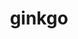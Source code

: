 ---
title: "ginkgo"
layout: cache
categories: [package, develop-2024-05-26]
meta: {"versions": ["1.7.0"], "compilers": ["cce@=15.0.1", "gcc@=10.3.0", "gcc@=11.4.0", "gcc@=9.4.0", "oneapi@=2024.0.0"], "oss": ["rhel8", "sle_hpc15", "ubuntu20.04", "ubuntu22.04"], "platforms": ["linux"], "targets": ["neoverse_v1", "neoverse_v2", "ppc64le", "x86_64_v3", "x86_64_v4", "zen4"], "stacks": ["e4s", "e4s-cray-rhel", "e4s-cray-sles", "e4s-neoverse-v2", "e4s-neoverse_v1", "e4s-oneapi", "e4s-power", "e4s-rocm-external", "root"], "num_specs": 17, "num_specs_by_stack": {"e4s-cray-rhel": 1, "root": 17, "e4s-cray-sles": 1, "e4s-power": 2, "e4s-neoverse_v1": 4, "e4s-neoverse-v2": 4, "e4s": 1, "e4s-rocm-external": 2, "e4s-oneapi": 2}}
spec_details: [{"hash": "shuvqj3hhmocx3rn4ocfyas2nwz64ywa", "compiler": "cce@=15.0.1", "versions": ["1.7.0"], "os": "rhel8", "platform": "linux", "target": "zen4", "variants": ["build_system=cmake", "build_type=Release", "~cuda", "~develtools", "~full_optimizations", "generator=make", "~hwloc", "~ipo", "+mpi", "+openmp", "~rocm", "~sde", "+shared", "~sycl"], "stacks": ["e4s-cray-rhel", "root"], "size": "-", "tarball": "https://binaries.spack.io/releases/develop-2024-05-26/build_cache/linux-rhel8-zen4/cce-15.0.1/ginkgo-1.7.0/linux-rhel8-zen4-cce-15.0.1-ginkgo-1.7.0-shuvqj3hhmocx3rn4ocfyas2nwz64ywa.spack"}, {"hash": "rnbb5w7e4d4fyy4ds37666bvypokxebz", "compiler": "gcc@=10.3.0", "versions": ["1.7.0"], "os": "sle_hpc15", "platform": "linux", "target": "x86_64_v4", "variants": ["build_system=cmake", "build_type=Release", "~cuda", "~develtools", "~full_optimizations", "generator=make", "~hwloc", "~ipo", "+mpi", "+openmp", "~rocm", "~sde", "+shared", "~sycl"], "stacks": ["root", "e4s-cray-sles"], "size": "-", "tarball": "https://binaries.spack.io/releases/develop-2024-05-26/build_cache/linux-sle_hpc15-x86_64_v4/gcc-10.3.0/ginkgo-1.7.0/linux-sle_hpc15-x86_64_v4-gcc-10.3.0-ginkgo-1.7.0-rnbb5w7e4d4fyy4ds37666bvypokxebz.spack"}, {"hash": "cmbkekslcdqmyyg52sa4c7oidrkyl3uo", "compiler": "gcc@=9.4.0", "versions": ["1.7.0"], "os": "ubuntu20.04", "platform": "linux", "target": "ppc64le", "variants": ["build_system=cmake", "build_type=Release", "+cuda", "cuda_arch=70", "~develtools", "~full_optimizations", "generator=make", "~hwloc", "~ipo", "+mpi", "+openmp", "~rocm", "~sde", "+shared", "~sycl"], "stacks": ["root", "e4s-power"], "size": "-", "tarball": "https://binaries.spack.io/releases/develop-2024-05-26/build_cache/linux-ubuntu20.04-ppc64le/gcc-9.4.0/ginkgo-1.7.0/linux-ubuntu20.04-ppc64le-gcc-9.4.0-ginkgo-1.7.0-cmbkekslcdqmyyg52sa4c7oidrkyl3uo.spack"}, {"hash": "ifsfrek6igc7dkpm4cf5vumniy62pdai", "compiler": "gcc@=9.4.0", "versions": ["1.7.0"], "os": "ubuntu20.04", "platform": "linux", "target": "ppc64le", "variants": ["build_system=cmake", "build_type=Release", "~cuda", "~develtools", "~full_optimizations", "generator=make", "~hwloc", "~ipo", "+mpi", "+openmp", "~rocm", "~sde", "+shared", "~sycl"], "stacks": ["root", "e4s-power"], "size": "-", "tarball": "https://binaries.spack.io/releases/develop-2024-05-26/build_cache/linux-ubuntu20.04-ppc64le/gcc-9.4.0/ginkgo-1.7.0/linux-ubuntu20.04-ppc64le-gcc-9.4.0-ginkgo-1.7.0-ifsfrek6igc7dkpm4cf5vumniy62pdai.spack"}, {"hash": "kbagdgqho5iy5no5kkzsrrvaeseso54e", "compiler": "gcc@=11.4.0", "versions": ["1.7.0"], "os": "ubuntu22.04", "platform": "linux", "target": "neoverse_v1", "variants": ["build_system=cmake", "build_type=Release", "+cuda", "cuda_arch=75", "~develtools", "~full_optimizations", "generator=make", "~hwloc", "~ipo", "+mpi", "+openmp", "~rocm", "~sde", "+shared", "~sycl"], "stacks": ["e4s-neoverse_v1", "root"], "size": "-", "tarball": "https://binaries.spack.io/releases/develop-2024-05-26/build_cache/linux-ubuntu22.04-neoverse_v1/gcc-11.4.0/ginkgo-1.7.0/linux-ubuntu22.04-neoverse_v1-gcc-11.4.0-ginkgo-1.7.0-kbagdgqho5iy5no5kkzsrrvaeseso54e.spack"}, {"hash": "5d4wiznpidm6w7jlsqmoixuv5tfx77ag", "compiler": "gcc@=11.4.0", "versions": ["1.7.0"], "os": "ubuntu22.04", "platform": "linux", "target": "neoverse_v1", "variants": ["build_system=cmake", "build_type=Release", "+cuda", "cuda_arch=80", "~develtools", "~full_optimizations", "generator=make", "~hwloc", "~ipo", "+mpi", "+openmp", "~rocm", "~sde", "+shared", "~sycl"], "stacks": ["e4s-neoverse_v1", "root"], "size": "-", "tarball": "https://binaries.spack.io/releases/develop-2024-05-26/build_cache/linux-ubuntu22.04-neoverse_v1/gcc-11.4.0/ginkgo-1.7.0/linux-ubuntu22.04-neoverse_v1-gcc-11.4.0-ginkgo-1.7.0-5d4wiznpidm6w7jlsqmoixuv5tfx77ag.spack"}, {"hash": "gdyf6n5p4crzh7c42q6uri2vy4gg3yii", "compiler": "gcc@=11.4.0", "versions": ["1.7.0"], "os": "ubuntu22.04", "platform": "linux", "target": "neoverse_v1", "variants": ["build_system=cmake", "build_type=Release", "+cuda", "cuda_arch=90", "~develtools", "~full_optimizations", "generator=make", "~hwloc", "~ipo", "+mpi", "+openmp", "~rocm", "~sde", "+shared", "~sycl"], "stacks": ["e4s-neoverse_v1", "root"], "size": "-", "tarball": "https://binaries.spack.io/releases/develop-2024-05-26/build_cache/linux-ubuntu22.04-neoverse_v1/gcc-11.4.0/ginkgo-1.7.0/linux-ubuntu22.04-neoverse_v1-gcc-11.4.0-ginkgo-1.7.0-gdyf6n5p4crzh7c42q6uri2vy4gg3yii.spack"}, {"hash": "hbpoqilz5qjbn4nrmsn24udknsma3w7y", "compiler": "gcc@=11.4.0", "versions": ["1.7.0"], "os": "ubuntu22.04", "platform": "linux", "target": "neoverse_v1", "variants": ["build_system=cmake", "build_type=Release", "~cuda", "~develtools", "~full_optimizations", "generator=make", "~hwloc", "~ipo", "+mpi", "+openmp", "~rocm", "~sde", "+shared", "~sycl"], "stacks": ["e4s-neoverse_v1", "root"], "size": "-", "tarball": "https://binaries.spack.io/releases/develop-2024-05-26/build_cache/linux-ubuntu22.04-neoverse_v1/gcc-11.4.0/ginkgo-1.7.0/linux-ubuntu22.04-neoverse_v1-gcc-11.4.0-ginkgo-1.7.0-hbpoqilz5qjbn4nrmsn24udknsma3w7y.spack"}, {"hash": "u645c33yrgur46ipzvln4d2zag7bm4n4", "compiler": "gcc@=11.4.0", "versions": ["1.7.0"], "os": "ubuntu22.04", "platform": "linux", "target": "neoverse_v2", "variants": ["build_system=cmake", "build_type=Release", "+cuda", "cuda_arch=80", "~develtools", "~full_optimizations", "generator=make", "~hwloc", "~ipo", "+mpi", "+openmp", "~rocm", "~sde", "+shared", "~sycl"], "stacks": ["e4s-neoverse-v2", "root"], "size": "-", "tarball": "https://binaries.spack.io/releases/develop-2024-05-26/build_cache/linux-ubuntu22.04-neoverse_v2/gcc-11.4.0/ginkgo-1.7.0/linux-ubuntu22.04-neoverse_v2-gcc-11.4.0-ginkgo-1.7.0-u645c33yrgur46ipzvln4d2zag7bm4n4.spack"}, {"hash": "7igxf6zajjl3yzikrbyrmlr3u6zw4eh3", "compiler": "gcc@=11.4.0", "versions": ["1.7.0"], "os": "ubuntu22.04", "platform": "linux", "target": "neoverse_v2", "variants": ["build_system=cmake", "build_type=Release", "+cuda", "cuda_arch=75", "~develtools", "~full_optimizations", "generator=make", "~hwloc", "~ipo", "+mpi", "+openmp", "~rocm", "~sde", "+shared", "~sycl"], "stacks": ["e4s-neoverse-v2", "root"], "size": "-", "tarball": "https://binaries.spack.io/releases/develop-2024-05-26/build_cache/linux-ubuntu22.04-neoverse_v2/gcc-11.4.0/ginkgo-1.7.0/linux-ubuntu22.04-neoverse_v2-gcc-11.4.0-ginkgo-1.7.0-7igxf6zajjl3yzikrbyrmlr3u6zw4eh3.spack"}, {"hash": "c2lefubdi4oaao5pptvldc4grrvmeabe", "compiler": "gcc@=11.4.0", "versions": ["1.7.0"], "os": "ubuntu22.04", "platform": "linux", "target": "neoverse_v2", "variants": ["build_system=cmake", "build_type=Release", "+cuda", "cuda_arch=90", "~develtools", "~full_optimizations", "generator=make", "~hwloc", "~ipo", "+mpi", "+openmp", "~rocm", "~sde", "+shared", "~sycl"], "stacks": ["e4s-neoverse-v2", "root"], "size": "-", "tarball": "https://binaries.spack.io/releases/develop-2024-05-26/build_cache/linux-ubuntu22.04-neoverse_v2/gcc-11.4.0/ginkgo-1.7.0/linux-ubuntu22.04-neoverse_v2-gcc-11.4.0-ginkgo-1.7.0-c2lefubdi4oaao5pptvldc4grrvmeabe.spack"}, {"hash": "frloghudv3gj2eg5xpgfycs4ilkzalaz", "compiler": "gcc@=11.4.0", "versions": ["1.7.0"], "os": "ubuntu22.04", "platform": "linux", "target": "neoverse_v2", "variants": ["build_system=cmake", "build_type=Release", "~cuda", "~develtools", "~full_optimizations", "generator=make", "~hwloc", "~ipo", "+mpi", "+openmp", "~rocm", "~sde", "+shared", "~sycl"], "stacks": ["e4s-neoverse-v2", "root"], "size": "-", "tarball": "https://binaries.spack.io/releases/develop-2024-05-26/build_cache/linux-ubuntu22.04-neoverse_v2/gcc-11.4.0/ginkgo-1.7.0/linux-ubuntu22.04-neoverse_v2-gcc-11.4.0-ginkgo-1.7.0-frloghudv3gj2eg5xpgfycs4ilkzalaz.spack"}, {"hash": "v3y3iy44lain7rsupm7jeodovbrjvgc6", "compiler": "gcc@=11.4.0", "versions": ["1.7.0"], "os": "ubuntu22.04", "platform": "linux", "target": "x86_64_v3", "variants": ["build_system=cmake", "build_type=Release", "~cuda", "~develtools", "~full_optimizations", "generator=make", "~hwloc", "~ipo", "+mpi", "+openmp", "~rocm", "~sde", "+shared", "~sycl"], "stacks": ["root", "e4s"], "size": "-", "tarball": "https://binaries.spack.io/releases/develop-2024-05-26/build_cache/linux-ubuntu22.04-x86_64_v3/gcc-11.4.0/ginkgo-1.7.0/linux-ubuntu22.04-x86_64_v3-gcc-11.4.0-ginkgo-1.7.0-v3y3iy44lain7rsupm7jeodovbrjvgc6.spack"}, {"hash": "odtnr7zuvvyh2um4pjldukbyuktvm6oz", "compiler": "gcc@=11.4.0", "versions": ["1.7.0"], "os": "ubuntu22.04", "platform": "linux", "target": "x86_64_v3", "variants": ["amdgpu_target=gfx90a", "build_system=cmake", "build_type=Release", "~cuda", "~develtools", "~full_optimizations", "generator=make", "~hwloc", "~ipo", "+mpi", "+openmp", "+rocm", "~sde", "+shared", "~sycl"], "stacks": ["root", "e4s-rocm-external"], "size": "-", "tarball": "https://binaries.spack.io/releases/develop-2024-05-26/build_cache/linux-ubuntu22.04-x86_64_v3/gcc-11.4.0/ginkgo-1.7.0/linux-ubuntu22.04-x86_64_v3-gcc-11.4.0-ginkgo-1.7.0-odtnr7zuvvyh2um4pjldukbyuktvm6oz.spack"}, {"hash": "nh3tljvsvagde7n6clia5hrhkgfwio2t", "compiler": "gcc@=11.4.0", "versions": ["1.7.0"], "os": "ubuntu22.04", "platform": "linux", "target": "x86_64_v3", "variants": ["amdgpu_target=gfx908", "build_system=cmake", "build_type=Release", "~cuda", "~develtools", "~full_optimizations", "generator=make", "~hwloc", "~ipo", "+mpi", "+openmp", "+rocm", "~sde", "+shared", "~sycl"], "stacks": ["root", "e4s-rocm-external"], "size": "-", "tarball": "https://binaries.spack.io/releases/develop-2024-05-26/build_cache/linux-ubuntu22.04-x86_64_v3/gcc-11.4.0/ginkgo-1.7.0/linux-ubuntu22.04-x86_64_v3-gcc-11.4.0-ginkgo-1.7.0-nh3tljvsvagde7n6clia5hrhkgfwio2t.spack"}, {"hash": "o3vx3xw3wyiquuxh24rqqrbd7eo6vzjr", "compiler": "oneapi@=2024.0.0", "versions": ["1.7.0"], "os": "ubuntu22.04", "platform": "linux", "target": "x86_64_v3", "variants": ["build_system=cmake", "build_type=Release", "~cuda", "~develtools", "~full_optimizations", "generator=make", "~hwloc", "~ipo", "+mpi", "+openmp", "~rocm", "~sde", "+shared", "~sycl"], "stacks": ["e4s-oneapi", "root"], "size": "-", "tarball": "https://binaries.spack.io/releases/develop-2024-05-26/build_cache/linux-ubuntu22.04-x86_64_v3/oneapi-2024.0.0/ginkgo-1.7.0/linux-ubuntu22.04-x86_64_v3-oneapi-2024.0.0-ginkgo-1.7.0-o3vx3xw3wyiquuxh24rqqrbd7eo6vzjr.spack"}, {"hash": "ua2h67gfss5jw6mh4k2lot7pcf3z5qqj", "compiler": "oneapi@=2024.0.0", "versions": ["1.7.0"], "os": "ubuntu22.04", "platform": "linux", "target": "x86_64_v3", "variants": ["build_system=cmake", "build_type=Release", "~cuda", "~develtools", "~full_optimizations", "generator=make", "~hwloc", "~ipo", "+mpi", "+openmp", "patches=674b39e", "~rocm", "~sde", "+shared", "+sycl"], "stacks": ["e4s-oneapi", "root"], "size": "-", "tarball": "https://binaries.spack.io/releases/develop-2024-05-26/build_cache/linux-ubuntu22.04-x86_64_v3/oneapi-2024.0.0/ginkgo-1.7.0/linux-ubuntu22.04-x86_64_v3-oneapi-2024.0.0-ginkgo-1.7.0-ua2h67gfss5jw6mh4k2lot7pcf3z5qqj.spack"}]
---